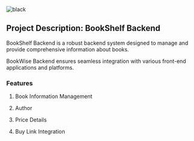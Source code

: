![black](https://github.com/user-attachments/assets/9f2b9e11-c279-48cc-8462-b571eeca960e)


## Project Description: BookShelf Backend

BookShelf Backend is a robust backend system designed to manage and provide comprehensive information about books.

BookWise Backend ensures seamless integration with various front-end applications and platforms.


### Features

1. Book Information Management

2. Author 

3. Price Details

4. Buy Link Integration





